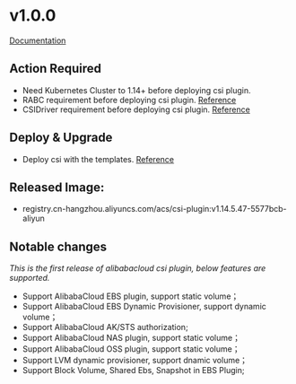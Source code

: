 
# v1.0.0
[Documentation](https://github.com/kubernetes-sigs/alibaba-cloud-csi-driver/blob/v1.0.0/README.md)

## Action Required
* Need Kubernetes Cluster to 1.14+ before deploying csi plugin.
* RABC requirement before deploying csi plugin. [Reference](https://github.com/kubernetes-sigs/alibaba-cloud-csi-driver/blob/v1.0.0/deploy/rbac.yaml)
* CSIDriver requirement before deploying csi plugin. [Reference](https://github.com/kubernetes-sigs/alibaba-cloud-csi-driver/blob/v1.0.0/deploy/ack/csi-plugin.yaml)

## Deploy & Upgrade
* Deploy csi with the templates. [Reference](https://github.com/kubernetes-sigs/alibaba-cloud-csi-driver/tree/v1.0.0/deploy)

## Released Image:
* registry.cn-hangzhou.aliyuncs.com/acs/csi-plugin:v1.14.5.47-5577bcb-aliyun

## Notable changes

*This is the first release of alibabacloud csi plugin, below features are supported.*

* Support AlibabaCloud EBS plugin, support static volume；
* Support AlibabaCloud EBS Dynamic Provisioner, support dynamic volume；
* Support AlibabaCloud AK/STS authorization;
* Support AlibabaCloud NAS plugin, support static volume；
* Support AlibabaCloud OSS plugin, support static volume；
* Support LVM dynamic provisioner, support dnamic volume；
* Support Block Volume, Shared Ebs, Snapshot in EBS Plugin;